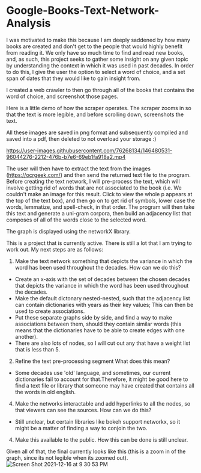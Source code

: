 # Google-Books-Text-Network-Analysis

I was motivated to make this because I am deeply saddened by how many books are created and don't get to the people that would highly benefit from reading it. We only have so much time to find and read new books, and, as such, this project seeks to gather some insight on any given topic by understanding the context in which it was used in past decades.  In order to do this, I give the user the option to select a word of choice, and a set span of dates that they would like to gain insight from.  

I created a web crawler to then go through all of the books that contains the word of choice, and screenshot those pages. 

Here is a little demo of how the scraper operates. The scraper zooms in so that the text is more legible, and before scrolling down, screenshots the text.

All these images are saved in png format and subsequently compiled and saved into a pdf, then deleted to not overload your storage :) 

https://user-images.githubusercontent.com/76268134/146480531-96044276-2212-476b-b7e6-69eb1fa918a2.mp4



The user will then have to extract the text from the images (https://ocrgeek.com/) and then send the returned text file to the program.  Before creating the text network, I will pre-process the text, which will involve getting rid of words that are not associated to the book (i.e. We couldn't make an image for this result. Click to view the whole p appears at the top of the text box), and then go on to get rid of symbols, lower case the words, lemmatize, and spell-check, in that order.  The program will then take this text and generate a uni-gram corpora, then build an adjacency list that composes of all of the words close to the selected word.




The graph is displayed using the networkX library.

This is a project that is currently active. There is still a lot that I am trying to work out.
My next steps are as follows:
1. Make the text network something that depicts the variance in which the word has been used throughout the decades.
 How can we do this?
  -  Create an x-axis with the set of decades between the chosen decades that depicts the variance in which the word has been used throughout the decades.
  -  Make the default dictonary nested-nested, such that the adjacency list can contain dictionaries with years as their key values; This can then be used
     to create associations.
  -  Put these separate graphs side by side, and find a way to make associations between them, should they contain similar words (this means that the 
     dictionaries have to be able to create edges with one another).  
  - There are also lots of nodes, so I will cut out any that have a weight list that is less than 5.
2.  Refine the text pre-processing segment
What does this mean?
 - Some decades use 'old' language, and sometimes, our current dictionaries fail to account for that.Therefore, it might be good here 
   to find a text file or library that someone may have created that contains all the words in old english.
4.  Make the networks interactable and add hyperlinks to all the nodes, so that viewers can see the sources.
  How can we do this?
  -  Still unclear, but certain libraries like bokeh support networkx, so it might be a matter of finding a way to conjoin the two.
4. Make this available to the public. How this can be done is still unclear.


Given all of that, the final currently looks like this (this is a zoom in of the graph, since its not legible when its zoomed out).
![Screen Shot 2021-12-16 at 9 30 53 PM](https://user-images.githubusercontent.com/76268134/146479265-25131b16-3df0-427c-8e21-084c9e267c5e.png)


